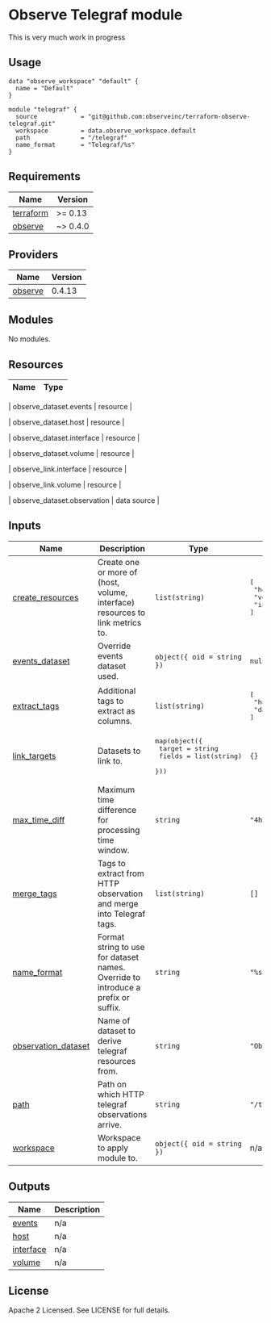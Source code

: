 # Observe Telegraf module

This is very much work in progress

## Usage

```hcl
data "observe_workspace" "default" {
  name = "Default"
}

module "telegraf" {
  source            = "git@github.com:observeinc/terraform-observe-telegraf.git"
  workspace         = data.observe_workspace.default
  path              = "/telegraf"
  name_format       = "Telegraf/%s"
}
```

<!-- BEGINNING OF PRE-COMMIT-TERRAFORM DOCS HOOK -->
## Requirements

| Name | Version |
|------|---------|
| <a name="requirement_terraform"></a> [terraform](#requirement\_terraform) | >= 0.13 |
| <a name="requirement_observe"></a> [observe](#requirement\_observe) | ~> 0.4.0 |

## Providers

| Name | Version |
|------|---------|
| <a name="provider_observe"></a> [observe](#provider\_observe) | 0.4.13 |

## Modules

No modules.

## Resources

| Name | Type |
|------|------|

| observe_dataset.events | resource |

| observe_dataset.host | resource |

| observe_dataset.interface | resource |

| observe_dataset.volume | resource |

| observe_link.interface | resource |

| observe_link.volume | resource |

| observe_dataset.observation | data source |

## Inputs

| Name | Description | Type | Default | Required |
|------|-------------|------|---------|:--------:|
| <a name="input_create_resources"></a> [create\_resources](#input\_create\_resources) | Create one or more of (host, volume, interface) resources to link metrics to. | `list(string)` | <pre>[<br>  "host",<br>  "volume",<br>  "interface"<br>]</pre> | no |
| <a name="input_events_dataset"></a> [events\_dataset](#input\_events\_dataset) | Override events dataset used. | `object({ oid = string })` | `null` | no |
| <a name="input_extract_tags"></a> [extract\_tags](#input\_extract\_tags) | Additional tags to extract as columns. | `list(string)` | <pre>[<br>  "host",<br>  "datacenter"<br>]</pre> | no |
| <a name="input_link_targets"></a> [link\_targets](#input\_link\_targets) | Datasets to link to. | <pre>map(object({<br>    target = string<br>    fields = list(string)<br>  }))</pre> | `{}` | no |
| <a name="input_max_time_diff"></a> [max\_time\_diff](#input\_max\_time\_diff) | Maximum time difference for processing time window. | `string` | `"4h"` | no |
| <a name="input_merge_tags"></a> [merge\_tags](#input\_merge\_tags) | Tags to extract from HTTP observation and merge into Telegraf tags. | `list(string)` | `[]` | no |
| <a name="input_name_format"></a> [name\_format](#input\_name\_format) | Format string to use for dataset names. Override to introduce a prefix or suffix. | `string` | `"%s"` | no |
| <a name="input_observation_dataset"></a> [observation\_dataset](#input\_observation\_dataset) | Name of dataset to derive telegraf resources from. | `string` | `"Observation"` | no |
| <a name="input_path"></a> [path](#input\_path) | Path on which HTTP telegraf observations arrive. | `string` | `"/telegraf"` | no |
| <a name="input_workspace"></a> [workspace](#input\_workspace) | Workspace to apply module to. | `object({ oid = string })` | n/a | yes |

## Outputs

| Name | Description |
|------|-------------|
| <a name="output_events"></a> [events](#output\_events) | n/a |
| <a name="output_host"></a> [host](#output\_host) | n/a |
| <a name="output_interface"></a> [interface](#output\_interface) | n/a |
| <a name="output_volume"></a> [volume](#output\_volume) | n/a |
<!-- END OF PRE-COMMIT-TERRAFORM DOCS HOOK -->

## License

Apache 2 Licensed. See LICENSE for full details.
